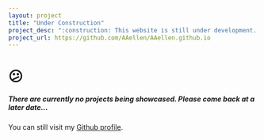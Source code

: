 ```yaml
---
layout: project
title: "Under Construction"
project_desc: ":construction: This website is still under development. :construction:"
project_url: https://github.com/AAellen/AAellen.github.io
---
```

# :confused:
##### There are currently no projects being showcased. Please come back at a later date...

You can still visit my [Github profile](https://github.com/AAellen).
